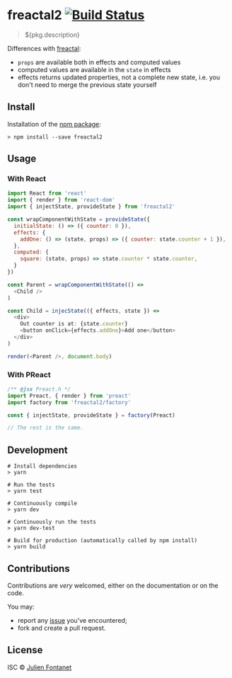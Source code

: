 # freactal2 [![Build Status](https://travis-ci.org/${pkg.shortGitHubPath}.png?branch=master)](https://travis-ci.org/${pkg.shortGitHubPath})

> ${pkg.description}

Differences with [freactal](https://github.com/FormidableLabs/freactal/):

- `props` are available both in effects and computed values
- computed values are available in the `state` in effects
- effects returns updated properties, not a complete new state, i.e. you don't need to merge the previous state yourself

## Install

Installation of the [npm package](https://npmjs.org/package/freactal2):

```
> npm install --save freactal2
```

## Usage

### With React

```js
import React from 'react'
import { render } from 'react-dom'
import { injectState, provideState } from 'freactal2'

const wrapComponentWithState = provideState({
  initialState: () => ({ counter: 0 }),
  effects: {
    addOne: () => (state, props) => ({ counter: state.counter + 1 }),
  },
  computed: {
    square: (state, props) => state.counter * state.counter,
  }
})

const Parent = wrapComponentWithState(() =>
  <Child />
)

const Child = injecState(({ effects, state }) =>
  <div>
    Out counter is at: {state.counter}
    <button onClick={effects.addOne}>Add one</button>
  </div>
)

render(<Parent />, document.body)
```

### With PReact

```js
/** @jsx Preact.h */
import Preact, { render } from 'preact'
import factory from 'freactal2/factory'

const { injectState, provideState } = factory(Preact)

// The rest is the same.
```

## Development

```
# Install dependencies
> yarn

# Run the tests
> yarn test

# Continuously compile
> yarn dev

# Continuously run the tests
> yarn dev-test

# Build for production (automatically called by npm install)
> yarn build
```

## Contributions

Contributions are *very* welcomed, either on the documentation or on
the code.

You may:

- report any [issue](${pkg.bugs})
  you've encountered;
- fork and create a pull request.

## License

ISC © [Julien Fontanet](https://github.com/julien-f)
